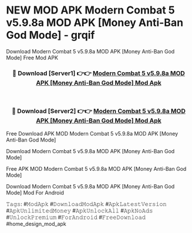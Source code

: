 # NEW MOD APK Modern Combat 5 v5.9.8a MOD APK [Money Anti-Ban God Mode] - grqif
Download Modern Combat 5 v5.9.8a MOD APK [Money Anti-Ban God Mode] Free Mod APK

<div align="center">
<h3>🔴 Download [Server1] 👉👉 <a href="https://apk-comot.site?title=Modern_Combat_5_v5.9.8a_MOD_APK_[Money_Anti-Ban_God_Mode]">Modern Combat 5 v5.9.8a MOD APK [Money Anti-Ban God Mode] Mod Apk</a></h3><br>

<h3>🔴 Download [Server2] 👉👉 <a href="https://apk-comot.site?title=Modern_Combat_5_v5.9.8a_MOD_APK_[Money_Anti-Ban_God_Mode]">Modern Combat 5 v5.9.8a MOD APK [Money Anti-Ban God Mode] Mod Apk</a></h3>
</div>


Free Download APK MOD Modern Combat 5 v5.9.8a MOD APK [Money Anti-Ban God Mode]

Download Modern Combat 5 v5.9.8a MOD APK [Money Anti-Ban God Mode] 

Free APK MOD Modern Combat 5 v5.9.8a MOD APK [Money Anti-Ban God Mode] 

Download Modern Combat 5 v5.9.8a MOD APK [Money Anti-Ban God Mode] Mod For Android

𝚃𝚊𝚐𝚜: #𝙼𝚘𝚍𝙰𝚙𝚔 #𝙳𝚘𝚠𝚗𝚕𝚘𝚊𝚍𝙼𝚘𝚍𝙰𝚙𝚔 #𝙰𝚙𝚔𝙻𝚊𝚝𝚎𝚜𝚝𝚅𝚎𝚛𝚜𝚒𝚘𝚗 #𝙰𝚙𝚔𝚄𝚗𝚕𝚒𝚖𝚒𝚝𝚎𝚍𝙼𝚘𝚗𝚎𝚢 #𝙰𝚙𝚔𝚄𝚗𝚕𝚘𝚌𝚔𝙰𝚕𝚕 #𝙰𝚙𝚔𝙽𝚘𝙰𝚍𝚜 #𝚄𝚗𝚕𝚘𝚌𝚔𝙿𝚛𝚎𝚖𝚒𝚞𝚖 #𝙵𝚘𝚛𝙰𝚗𝚍𝚛𝚘𝚒𝚍 #𝙵𝚛𝚎𝚎𝙳𝚘𝚠𝚗𝚕𝚘𝚊𝚍 #home_design_mod_apk